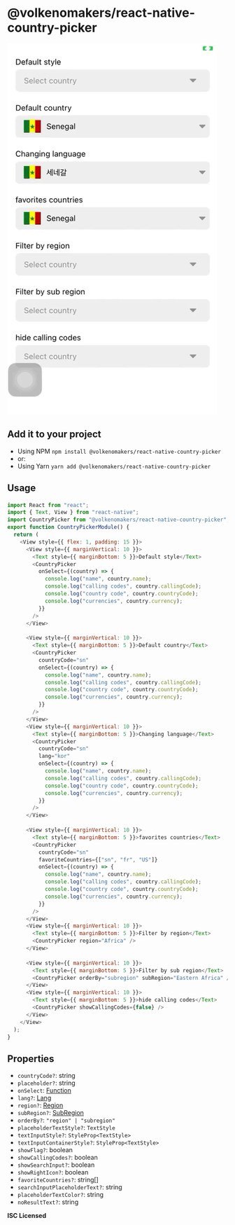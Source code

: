 # @volkenomakers/react-native-country-picker

![Usage](https://raw.githubusercontent.com/VolkenoMakers/react-native-country-picker/files/demo.gif)

## Add it to your project

- Using NPM
  `npm install @volkenomakers/react-native-country-picker`
- or:
- Using Yarn
  `yarn add @volkenomakers/react-native-country-picker`

## Usage

```javascript
import React from "react";
import { Text, View } from "react-native";
import CountryPicker from "@volkenomakers/react-native-country-picker";
export function CountryPickerModule() {
  return (
    <View style={{ flex: 1, padding: 15 }}>
      <View style={{ marginVertical: 10 }}>
        <Text style={{ marginBottom: 5 }}>Default style</Text>
        <CountryPicker
          onSelect={(country) => {
            console.log("name", country.name);
            console.log("calling codes", country.callingCode);
            console.log("country code", country.countryCode);
            console.log("currencies", country.currency);
          }}
        />
      </View>

      <View style={{ marginVertical: 10 }}>
        <Text style={{ marginBottom: 5 }}>Default country</Text>
        <CountryPicker
          countryCode="sn"
          onSelect={(country) => {
            console.log("name", country.name);
            console.log("calling codes", country.callingCode);
            console.log("country code", country.countryCode);
            console.log("currencies", country.currency);
          }}
        />
      </View>
      <View style={{ marginVertical: 10 }}>
        <Text style={{ marginBottom: 5 }}>Changing language</Text>
        <CountryPicker
          countryCode="sn"
          lang="kor"
          onSelect={(country) => {
            console.log("name", country.name);
            console.log("calling codes", country.callingCode);
            console.log("country code", country.countryCode);
            console.log("currencies", country.currency);
          }}
        />
      </View>

      <View style={{ marginVertical: 10 }}>
        <Text style={{ marginBottom: 5 }}>favorites countries</Text>
        <CountryPicker
          countryCode="sn"
          favoriteCountries={["sn", "fr", "US"]}
          onSelect={(country) => {
            console.log("name", country.name);
            console.log("calling codes", country.callingCode);
            console.log("country code", country.countryCode);
            console.log("currencies", country.currency);
          }}
        />
      </View>
      <View style={{ marginVertical: 10 }}>
        <Text style={{ marginBottom: 5 }}>Filter by region</Text>
        <CountryPicker region="Africa" />
      </View>

      <View style={{ marginVertical: 10 }}>
        <Text style={{ marginBottom: 5 }}>Filter by sub region</Text>
        <CountryPicker orderBy="subregion" subRegion="Eastern Africa" />
      </View>
      <View style={{ marginVertical: 10 }}>
        <Text style={{ marginBottom: 5 }}>hide calling codes</Text>
        <CountryPicker showCallingCodes={false} />
      </View>
    </View>
  );
}
```

## Properties

- `countryCode?`: string
- `placeholder?`: string
- `onSelect`: [Function](https://github.com/VolkenoMakers/react-native-country-picker/blob/6806e968c773f8f9722a9edf148d7809d83c99bf/src/lib/types.ts#L73)
- `lang?`: [Lang](https://github.com/VolkenoMakers/react-native-country-picker/blob/6806e968c773f8f9722a9edf148d7809d83c99bf/src/lib/types.ts#L36)
- `region?`: [Region](https://github.com/VolkenoMakers/react-native-country-picker/blob/6806e968c773f8f9722a9edf148d7809d83c99bf/src/lib/types.ts#L3)
- `subRegion?`: [SubRegion](https://github.com/VolkenoMakers/react-native-country-picker/blob/6806e968c773f8f9722a9edf148d7809d83c99bf/src/lib/types.ts#L10)
- `orderBy?`: `"region" | "subregion"`
- `placeholderTextStyle?`: `TextStyle`
- `textInputStyle?`: `StyleProp<TextStyle>`
- `textInputContainerStyle?`: `StyleProp<TextStyle>`
- `showFlag?`: boolean
- `showCallingCodes?`: boolean
- `showSearchInput?`: boolean
- `showRightIcon?`: boolean
- `favoriteCountries?`: string[]
- `searchInputPlaceholderText?`: string
- `placeholderTextColor?`: string
- `noResultText?`: string

**ISC Licensed**
